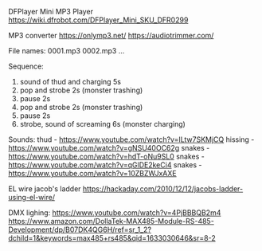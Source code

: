 DFPlayer Mini MP3 Player
https://wiki.dfrobot.com/DFPlayer_Mini_SKU_DFR0299

MP3 converter
https://onlymp3.net/
https://audiotrimmer.com/

File names:
0001.mp3
0002.mp3
...

Sequence:

1. sound of thud and charging 5s
2. pop and strobe 2s (monster trashing)
3. pause 2s
4. pop and strobe 2s (monster trashing)
5. pause 2s
6. strobe, sound of screaming 6s (monster charging)

Sounds:
thud - https://www.youtube.com/watch?v=ILtw7SKMjCQ
hissing - https://www.youtube.com/watch?v=gNSU40OC62g
snakes - https://www.youtube.com/watch?v=hdT-oNu9SL0
snakes - https://www.youtube.com/watch?v=qGlDE2keCi4
snakes - https://www.youtube.com/watch?v=10ZBZWJxAXE

EL wire jacob's ladder
https://hackaday.com/2010/12/12/jacobs-ladder-using-el-wire/

DMX lighing:
https://www.youtube.com/watch?v=4PjBBBQB2m4
https://www.amazon.com/DollaTek-MAX485-Module-RS-485-Development/dp/B07DK4QG6H/ref=sr_1_2?dchild=1&keywords=max485+rs485&qid=1633030646&sr=8-2

